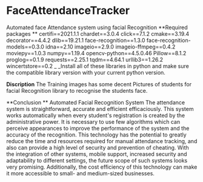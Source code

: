 # FaceAttendanceTracker
Automated face Attendance system using facial Recognition
**Required packages **
certifi==2021.1.1
chardet==3.0.4
click==7.1.2
cmake==3.19.4
decorator==4.4.2
dlib==19.21.1
face-recognition==1.3.0
face-recognition-models==0.3.0
idna==2.10
imageio==2.9.0
imageio-ffmpeg==0.4.2
moviepy==1.0.3
numpy==1.19.4
opencv-python==4.5.0.46
Pillow==8.1.2
proglog==0.1.9
requests==2.25.1
tqdm==4.64.1
urllib3==1.26.2
wincertstore==0.2
_
_Install all of these libraries in python and make sure the compatible library version with your current python version.


**Discription**
The Training images has some decent Pictures of students for facial Recognition library to recognise the students face.


**Conclusion **
Automated Facial Recognition System The attendance system is straightforward, accurate and efficient efficaciously. 
This system works automatically when every student's registration is created by the administrative power.
It is necessary to use few algorithms which can perceive appearances to improve the performance of the system and the accuracy of the recognition.
This technology has the potential to greatly reduce the time and resources required for manual attendance tracking, and also can provide a high level of security and prevention of cheating.
With the integration of other systems, mobile support, increased security and adaptability to different settings, the future scope of such systems looks very promising. Additionally, 
the cost efficiency of this technology can make it more accessible to small- and medium-sized businesses. 
